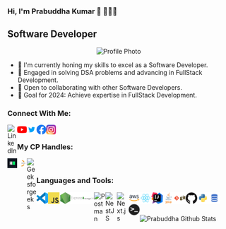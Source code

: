 ### Hi, I'm Prabuddha Kumar 👋 👨🏽‍💻
## Software Developer

<p align="center">
  <img alt="Profile Photo" src="https://i.imgur.com/u699mPd.png" />
</p>

- 🔭 I'm currently honing my skills to excel as a Software Developer.
- 🌱 Engaged in solving DSA problems and advancing in FullStack Development.
- 🤝 Open to collaborating with other Software Developers.
- 🥅 Goal for 2024: Achieve expertise in FullStack Development.

### Connect With Me:
[<img align="left" alt="LinkedIn" width="22px" src="https://cdn.jsdelivr.net/npm/simple-icons@v3/icons/linkedin.svg" />](https://www.linkedin.com/in/prabuddha-kumar)
[<img align="left" alt="YouTube" width="22px" src="https://raw.githubusercontent.com/github/explore/main/topics/youtube/youtube.png" />](https://www.youtube.com/@prabuddha16)
[<img align="left" alt="Twitter" width="22px" src="https://raw.githubusercontent.com/github/explore/main/topics/twitter/twitter.png" />](https://twitter.com/PrabuddhaKum)
[<img align="left" alt="Facebook" width="22px" src="https://raw.githubusercontent.com/github/explore/main/topics/facebook/facebook.png" />](https://facebook.com/prabuddha.kumar.94)
[<img align="left" alt="Instagram" width="22px" src="https://raw.githubusercontent.com/github/explore/main/topics/instagram/instagram.png" />](https://instagram.com/prabuddha1606)
<br />

### My CP Handles:
[<img align="left" alt="Hackerrank" width="22px" src="https://raw.githubusercontent.com/github/explore/main/topics/hackerrank/hackerrank.png" />](https://www.hackerrank.com/_191500551)
[<img align="left" alt="Leetcode" width="22px" src="https://raw.githubusercontent.com/github/explore/main/topics/leetcode/leetcode.png" />](https://leetcode.com/prabuddha16)
[<img align="left" alt="Geeksforgeeks" width="22px" src="https://cdn.jsdelivr.net/npm/simple-icons@v3/icons/geeksforgeeks.svg" />](https://auth.geeksforgeeks.org/user/prabuddha16/practice)
<br />

### Languages and Tools:
<img align="left" alt="Visual Studio Code" width="26px" src="https://raw.githubusercontent.com/github/explore/main/topics/visual-studio-code/visual-studio-code.png" />
<img align="left" alt="JavaScript" width="26px" src="https://raw.githubusercontent.com/github/explore/80688e429a7d4ef2fca1e82350fe8e3517d3494d/topics/javascript/javascript.png" />
<img align="left" alt="Node JS" width="26px" src="https://raw.githubusercontent.com/github/explore/80688e429a7d4ef2fca1e82350fe8e3517d3494d/topics/nodejs/nodejs.png" />
<img align="left" alt="Express.js" width="26px" src="https://raw.githubusercontent.com/github/explore/80688e429a7d4ef2fca1e82350fe8e3517d3494d/topics/express/express.png" />
<img align="left" alt="MongoDB" width="26px" src="https://raw.githubusercontent.com/github/explore/80688e429a7d4ef2fca1e82350fe8e3517d3494d/topics/mongodb/mongodb.png" />
<img align="left" alt="Postman" width="26px" src="https://avatars.githubusercontent.com/u/10251060?s=200&v=4" />
<img align="left" alt="NestJS" width="26px" src="https://avatars.githubusercontent.com/u/28507035?s=200&v=4" />
<img align="left" alt="Next.js" width="26px" src="https://avatars.githubusercontent.com/u/14985020?s=200&v=4" />
<img align="left" alt="AWS" width="26px" src="https://raw.githubusercontent.com/github/explore/main/topics/aws/aws.png" />
<img align="left" alt="React" width="26px" src="https://raw.githubusercontent.com/github/explore/80688e429a7d4ef2fca1e82350fe8e3517d3494d/topics/react/react.png" />
<img align="left" alt="IntelliJ IDEA" width="26px" src="https://raw.githubusercontent.com/github/explore/main/topics/intellij-idea/intellij-idea.png" />
<img align="left" alt="Java" width="26px" src="https://raw.githubusercontent.com/github/explore/main/topics/java/java.png" />
<img align="left" alt="Git" width="26px" src="https://raw.githubusercontent.com/github/explore/80688e429a7d4ef2fca1e82350fe8e3517d3494d/topics/git/git.png" />
<img align="left" alt="GitHub" width="26px" src="https://raw.githubusercontent.com/github/explore/78df643247d429f6cc873026c0622819ad797942/topics/github/github.png" />
<img align="left" alt="Python" width="26px" src="https://raw.githubusercontent.com/github/explore/80688e429a7d4ef2fca1e82350fe8e3517d3494d/topics/python/python.png" />
<img align="left" alt="SQL" width="26px" src="https://raw.githubusercontent.com/github/explore/80688e429a7d4ef2fca1e82350fe8e3517d3494d/topics/sql/sql.png" />
<img align="left" alt="Terminal" width="26px" src="https://raw.githubusercontent.com/github/explore/80688e429a7d4ef2fca1e82350fe8e3517d3494d/topics/terminal/terminal.png" />
<br />
<br />
<br />
<img align="left" alt="Prabuddha Github Stats" src="https://github-readme-stats.vercel.app/api?username=Prabuddha16&show_icons=true&hide_border=false" />
